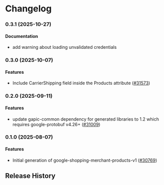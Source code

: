# Changelog

### 0.3.1 (2025-10-27)

#### Documentation

* add warning about loading unvalidated credentials 

### 0.3.0 (2025-10-07)

#### Features

* Include CarrierShipping field inside the Products attribute ([#31573](https://github.com/googleapis/google-cloud-ruby/issues/31573)) 

### 0.2.0 (2025-09-11)

#### Features

* update gapic-common dependency for generated libraries to 1.2 which requires google-protobuf v4.26+ ([#31009](https://github.com/googleapis/google-cloud-ruby/issues/31009)) 

### 0.1.0 (2025-08-07)

#### Features

* Initial generation of google-shopping-merchant-products-v1 ([#30769](https://github.com/googleapis/google-cloud-ruby/issues/30769)) 

## Release History
